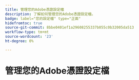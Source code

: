 ```yaml
---
title: 管理您的Adobe憑證設定檔
description: 了解如何管理您的Adobe憑證設定檔。
badge: label="您的設定檔" type="正面"
hidefromtoc: true
source-git-commit: 8bbe0401ef1a29608255337b055c0b32005da513
workflow-type: tm+mt
source-wordcount: '23'
ht-degree: 0%

---
```



# 管理您的Adobe憑證設定檔


